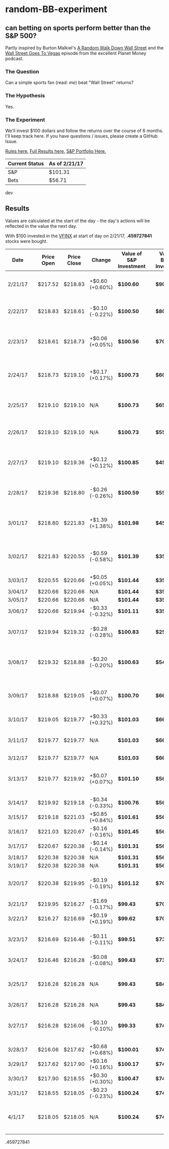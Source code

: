 # random-BB-experiment
## can betting on sports perform better than the S&P 500?

Partly inspired by Burton Malkiel's [A Random Walk Down Wall Street](https://www.amazon.com/Random-Walk-Down-Wall-Street/dp/0393330338) and the [Wall Street Goes To Vegas](http://www.npr.org/sections/money/2017/01/06/508588660/episode-746-wall-street-goes-to-vegas) episode from the excellent Planet Money podcast.

### The Question
Can a simple sports fan (read: _me_) beat "Wall Street" returns?

### The Hypothesis
Yes.

### The Experiment
We'll invest $100 dollars and follow the returns over the course of 6 months. I'll keep track here. If you have questions / issues, please create a GitHub Issue.

[Rules here.](rules.md) [Full Results here.](results.md) [S&P Portfolio Here.](https://hellomoney.co/portfolio/6c642a)

| Current Status | As of 2/21/17 |
| --- | --- |
| S&P  | $101.31 |
| Bets | $56.71 |
 dev

## Results
Values are calculated at the start of the day - the day's actions will be reflected in the value the next day.

With $100 invested in the [VFINX](https://personal.vanguard.com/us/funds/snapshot?FundId=0040&FundIntExt=INT) at start of day on 2/21/17, **.459727841** stocks were bought.

| Date | | Price Open | Price Close | Change | Value of S&P Investment | | Value of Betting Investment | Bet Placed | Win / Lose | Change |
| --- | --- | --- | --- | --- | --- | --- | --- | --- | --- | --- |
| 2/21/17 | | $217.52 | $218.83 | +$0.60 (+0.60%) | **$100.60** | | **$90.00** | Edmonton Oilers (+125) @ Tampa Bay Lightning | L | -$10.00 (-10.00%) |
| 2/22/17 | | $218.83 | $218.61 | -$0.10 (-0.22%) | **$100.50** | | **$80.00** | Boston Bruins (-120) @ Anaheim Ducks | L | -$10.00 (-11.11%) |
| 2/23/17 | | $218.61 | $218.73 | +$0.06 (+0.05%) | **$100.56** | | **$70.00** | New York Rangers @ Toronto Maple Leafs (-115) | L | -$10.00 (-12.5%) |
| 2/24/17 | | $218.73 | $219.10 | +$0.17 (+0.17%) | **$100.73** | | **$60.00** | Boston Celtics (+150) @ Toronto Raptors | L | -$10.00 (-16.7%) |
| 2/25/17 | | $219.10 | $219.10 | N/A | **$100.73** | | **$65.71** | Indiana Pacers @ Miami Heat (-175) | W | +$5.71 (+9.51%) |
| 2/26/17 | | $219.10 | $219.10 | N/A | **$100.73** | | **$55.71** | Edmonton Oilers (+115) @ Nashville Predators | L | -$10.00 (-15.21%) |
| 2/27/17 | | $219.10 | $219.36 | +$0.12 (+0.12%) | **$100.85** | | **$45.71** | Minnesota Timberwolves @ Sacramento Kings (+155) | L | -$10.00 (-17.95%) |
| 2/28/17 | | $219.36 | $218.80 | -$0.26 (-0.26%) | **$100.59** | | **$55.71** | Utah Jazz @ Oklahoma City Thunder (EVEN) | W | +$10.00 (+21.9%) |
| 3/01/17 | | $218.80 | $221.83 | +$1.39 (+1.38%) | **$101.98** | | **$45.71** | Houston Rockets @ Los Angeles Clippers (-130) | L | -$10.00 (-17.9%) |
| 3/02/17 | | $221.83 | $220.55 | -$0.59 (-0.58%) | **$101.39** | | **$35.71** | Toronto Maple Leafs (+130) @ Los Angeles Kings | L | -$10.00 (-21.9%) |
| 3/03/17 | | $220.55 | $220.66 | +$0.05 (+0.05%) | **$101.44** | | **$35.71** | N/A | N/A | N/A |
| 3/04/17 | | $220.66 | $220.66 | N/A | **$101.44** | | **$35.71** | N/A | N/A | N/A |
| 3/05/17 | | $220.66 | $220.66 | N/A | **$101.44** | | **$35.71** | N/A | N/A | N/A |
| 3/06/17 | | $220.66 | $219.94 | -$0.33 (-0.32%) | **$101.11** | | **$35.71** | N/A | N/A | N/A |
| 3/07/17 | | $219.94 | $219.32 | -$0.28 (-0.28%) | **$100.83** | | **$25.71** | Washington Wizards @ Phoenix Suns (+185) | L | -$10.00 (-28.0%) |
| 3/08/17 | | $219.32 | $218.88 | -$0.20 (-0.20%) | **$100.63** | | **$54.21** | Boston Celtics (+285) @ Golden State Warriors | W | +$28.50 (+111.8%) |
| 3/09/17 | | $218.88 | $219.05 | +$0.07 (+0.07%) | **$100.70** | | **$66.71** | Los Angeles Clippers (+125) @ Memphis Grizzlies | W | +$12.50 (+23.1%) |
| 3/10/17 | | $219.05 | $219.77 | +$0.33 (+0.32%) | **$101.03** | | **$66.71** | N/A | N/A | N/A |
| 3/11/17 | | $219.77 | $219.77 | N/A | **$101.03** | | **$66.71** | Toronto Raptors (+190) @ Miami Heat | L | -$10.00 (-15.0%) |
| 3/12/17 | | $219.77 | $219.77 | N/A | **$101.03** | | **$66.71** | N/A | N/A | N/A |
| 3/13/17 | | $219.77 | $219.92 | +$0.07 (+0.07%) | **$101.10** | | **$56.71** | Orlando Magic (-105) @ Sacramento Kings | L | -$10.00 (-14.9%) |
| 3/14/17 | | $219.92 | $219.18 | -$0.34 (-0.33%) | **$100.76** | | **$56.71** | N/A | N/A | N/A |
| 3/15/17 | | $219.18 | $221.03 | +$0.85 (+0.84%) | **$101.61** | | **$56.71** | N/A | N/A | N/A |
| 3/16/17 | | $221.03 | $220.67 | -$0.16 (-0.16%) | **$101.45** | | **$56.71** | N/A | N/A | N/A |
| 3/17/17 | | $220.67 | $220.38 | -$0.14 (-0.14%) | **$101.31** | | **$56.71** | N/A | N/A | N/A |
| 3/18/17 | | $220.38 | $220.38 | N/A | **$101.31** | | **$56.71** | N/A | N/A | N/A |
| 3/19/17 | | $220.38 | $220.38 | N/A | **$101.31** | | **$56.71** | N/A | N/A | N/A |
| 3/20/17 | | $220.38 | $219.95 | -$0.19 (-0.19%) | **$101.12** | | **$70.21** | San Jose Sharks @ Dallas Stars (+135) | W | +$13.50 (+23.8%) |
| 3/21/17 | | $219.95 | $216.27 | -$1.69 (-0.17%) | **$99.43** | | **$70.21** | N/A | N/A | N/A |
| 3/22/17 | | $216.27 | $216.69 | +$0.19 (+0.19%) | **$99.62** | | **$70.21** | N/A | N/A | N/A |
| 3/23/17 | | $216.69 | $216.46 | -$0.11 (-0.11%) | **$99.51** | | **$73.07** | Memphis Grizzlies @ San Antonio Spurs (-350) | W | +$2.86 (+4.1%) |
| 3/24/17 | | $216.46 | $216.28 | -$0.08 (-0.08%) | **$99.43** | | **$73.07** | N/A | N/A | N/A |
| 3/25/17 | | $216.28 | $216.28 | N/A | **$99.43** | | **$84.57** | Chicago Blackhawks @ Florida Panthers (+115) | W | +11.50 |
| 3/26/17 | | $216.28 | $216.28 | N/A | **$99.43** | | **$84.57** | N/A | N/A | N/A |
| 3/27/17 | | $216.28 | $216.06 | -$0.10 (-0.10%) | **$99.33** | | **$74.57** | Nashville Predators @ New York Islanders (-120) | L | -$10.00 |
| 3/28/17 | | $216.06 | $217.62 | +$0.68 (+0.68%) | **$100.01** | | **$74.57** | N/A | N/A | N/A |
| 3/29/17 | | $217.62 | $217.90 | +$0.16 (+0.16%) | **$100.17** | | **$74.57** | N/A | N/A | N/A |
| 3/30/17 | | $217.90 | $218.55 | +$0.30 (+0.30%) | **$100.47** | | **$74.57** | N/A | N/A | N/A |
| 3/31/17 | | $218.55 | $218.05 | -$0.23 (-0.23%) | **$100.24** | | **$74.57** | N/A | N/A | N/A |
| 4/1/17 | | $218.05 | $218.05 | N/A | **$100.24** | | **$74.57** | Ottawa Senators (+125) @ Winnipeg Jets | N/A | N/A |



.459727841
